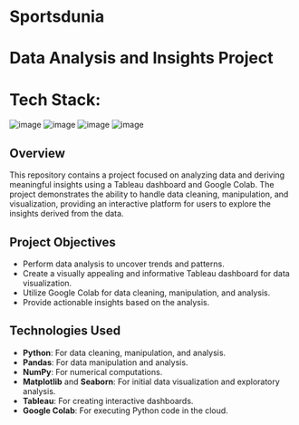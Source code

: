 # Sportsdunia
# Data Analysis and Insights Project
# Tech Stack:
![image](https://github.com/user-attachments/assets/9d682fb7-ac42-416f-a20a-aef3e3e9cc12) ![image](https://github.com/user-attachments/assets/490e9ac1-b060-4883-b8e1-6f2566b28cfb) 
![image](https://github.com/user-attachments/assets/312a1d75-61d4-4a1e-b303-511a8cdad26a)
![image](https://github.com/user-attachments/assets/fa17f219-ed4c-4bd6-a215-2f69ba864799)




 
## Overview
This repository contains a project focused on analyzing data and deriving meaningful insights using a Tableau dashboard and Google Colab. The project demonstrates the ability to handle data cleaning, manipulation, and visualization, providing an interactive platform for users to explore the insights derived from the data.

## Project Objectives

- Perform data analysis to uncover trends and patterns.
- Create a visually appealing and informative Tableau dashboard for data visualization.
- Utilize Google Colab for data cleaning, manipulation, and analysis.
- Provide actionable insights based on the analysis.

## Technologies Used

- **Python**: For data cleaning, manipulation, and analysis.
- **Pandas**: For data manipulation and analysis.
- **NumPy**: For numerical computations.
- **Matplotlib** and **Seaborn**: For initial data visualization and exploratory analysis.
- **Tableau**: For creating interactive dashboards.
- **Google Colab**: For executing Python code in the cloud.

